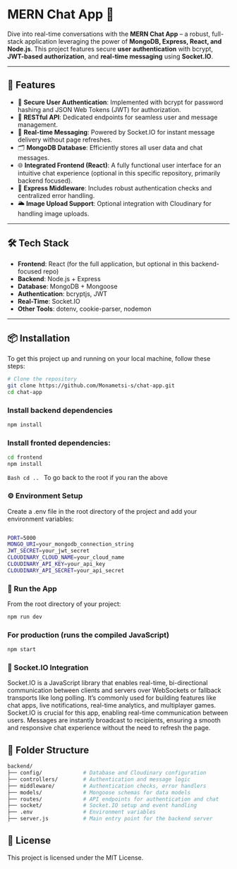 # MERN Chat App 💬

Dive into real-time conversations with the **MERN Chat App** – a robust, full-stack application leveraging the power of **MongoDB, Express, React, and Node.js**. This project features secure **user authentication** with bcrypt, **JWT-based authorization**, and **real-time messaging** using **Socket.IO**.

---

## 🚀 Features

* 🔐 **Secure User Authentication**: Implemented with bcrypt for password hashing and JSON Web Tokens (JWT) for authorization.
* 🧾 **RESTful API**: Dedicated endpoints for seamless user and message management.
* 💬 **Real-time Messaging**: Powered by Socket.IO for instant message delivery without page refreshes.
* 🗂️ **MongoDB Database**: Efficiently stores all user data and chat messages.
* 🌐 **Integrated Frontend (React)**: A fully functional user interface for an intuitive chat experience (optional in this specific repository, primarily backend focused).
* 🧠 **Express Middleware**: Includes robust authentication checks and centralized error handling.
* 🌥️ **Image Upload Support**: Optional integration with Cloudinary for handling image uploads.

---

## 🛠️ Tech Stack

* **Frontend**: React (for the full application, but optional in this backend-focused repo)
* **Backend**: Node.js + Express
* **Database**: MongoDB + Mongoose
* **Authentication**: bcryptjs, JWT
* **Real-Time**: Socket.IO
* **Other Tools**: dotenv, cookie-parser, nodemon

---

## 📦 Installation

To get this project up and running on your local machine, follow these steps:

```Bash
# Clone the repository
git clone https://github.com/Monametsi-s/chat-app.git
cd chat-app
```

### Install backend dependencies
```Bash
npm install
```

### Install fronted dependencies:
```Bash 
cd frontend
npm install
```
 ```Bash cd .. ```  To go back to the root if you ran the above

### ⚙️ Environment Setup
Create a .env file in the root directory of the project and add your environment variables:

```Bash

PORT=5000
MONGO_URI=your_mongodb_connection_string
JWT_SECRET=your_jwt_secret
CLOUDINARY_CLOUD_NAME=your_cloud_name
CLOUDINARY_API_KEY=your_api_key
CLOUDINARY_API_SECRET=your_api_secret
```

### 🧪 Run the App
From the root directory of your project:
```Bash 
npm run dev
```

### For production (runs the compiled JavaScript)
```Bash 
npm start
```
### 📡 Socket.IO Integration
Socket.IO is a JavaScript library that enables real-time, bi-directional communication between clients and servers over WebSockets or fallback transports like long polling. It’s commonly used for building features like chat apps, live notifications, real-time analytics, and multiplayer games.
Socket.IO is crucial for this app, enabling real-time communication between users. Messages are instantly broadcast to recipients, ensuring a smooth and responsive chat experience without the need to refresh the page.

## 📁 Folder Structure
```Bash
backend/
├── config/             # Database and Cloudinary configuration
├── controllers/        # Authentication and message logic
├── middleware/         # Authentication checks, error handlers
├── models/             # Mongoose schemas for data models
├── routes/             # API endpoints for authentication and chat
├── socket/             # Socket.IO setup and event handling
├── .env                # Environment variables
├── server.js           # Main entry point for the backend server
```

## 📄 License
This project is licensed under the MIT License.